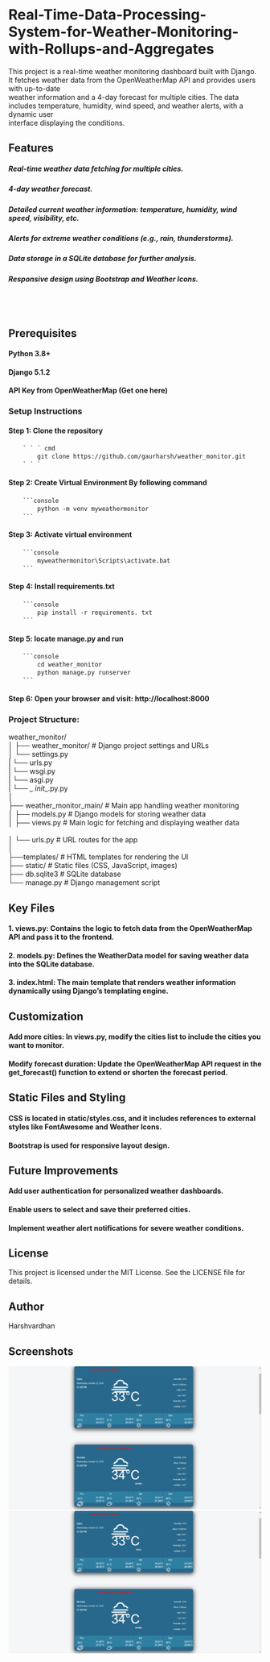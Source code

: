 # Real-Time-Data-Processing-System-for-Weather-Monitoring-with-Rollups-and-Aggregates
This project is a real-time weather monitoring dashboard built with Django. It fetches weather data from the OpenWeatherMap API and provides users with up-to-date<br> weather information and a 4-day forecast for multiple cities. The data includes temperature, humidity, wind speed, and weather alerts, with a dynamic user <br>interface displaying the conditions.<br>

## Features
##### Real-time weather data fetching for multiple cities.<br>
##### 4-day weather forecast.<br>
##### Detailed current weather information: temperature, humidity, wind speed, visibility, etc.<br>
##### Alerts for extreme weather conditions (e.g., rain, thunderstorms).<br>
##### Data storage in a SQLite database for further analysis.<br>
##### Responsive design using Bootstrap and Weather Icons.<br>
<br>
<br>

## Prerequisites<br>

#### Python 3.8+<br>
#### Django 5.1.2<br>
#### API Key from OpenWeatherMap (Get one here)<br>

### Setup Instructions

#### Step 1: Clone the repository<br>
		` ` ` cmd
			git clone https://github.com/gaurharsh/weather_monitor.git
		` ` `

#### Step 2: Create Virtual Environment By following command<br>
		```console
			python -m venv myweathermonitor
		```

#### Step 3: Activate virtual environment<br>
		
		```console
			myweathermonitor\Scripts\activate.bat
		```
		
#### Step 4: Install requirements.txt<br>
		
		```console
			pip install -r requirements. txt
		```
#### Step 5: locate manage.py and run<br>
		
		```console
			cd weather_monitor
			python manage.py runserver
		```
  #### Step 6: Open your browser and visit: http://localhost:8000<br>

   ### Project Structure:
   
   weather_monitor/<br>
│
├── weather_monitor/           # Django project settings and URLs<br>
│   └── settings.py<br>
|   └── urls.py<br>
|   └── wsgi.py<br>
|   └── asgi.py<br>
|   └── _ _init__.py.py<br>
│<br>
├── weather_monitor_main/      # Main app handling weather monitoring<br>
│   ├── models.py              # Django models for storing weather data<br>
│   ├── views.py               # Main logic for fetching and displaying weather data<br>              
│   └── urls.py                # URL routes for the app<br>
│<br>
├──templates/                  # HTML templates for rendering the UI<br>
├── static/                    # Static files (CSS, JavaScript, images)<br>
├── db.sqlite3                 # SQLite database<br>
└── manage.py                  # Django management script<br>

## Key Files
#### 1. views.py: Contains the logic to fetch data from the OpenWeatherMap API and pass it to the frontend.<br>
#### 2. models.py: Defines the WeatherData model for saving weather data into the SQLite database.<br>
#### 3. index.html: The main template that renders weather information dynamically using Django’s templating engine.<br>

## Customization
#### Add more cities: In views.py, modify the cities list to include the cities you want to monitor.<br>
#### Modify forecast duration: Update the OpenWeatherMap API request in the get_forecast() function to extend or shorten the forecast period.<br>

## Static Files and Styling<br>
#### CSS is located in static/styles.css, and it includes references to external styles like FontAwesome and Weather Icons.<br>
#### Bootstrap is used for responsive layout design.<br>

## Future Improvements<br>
#### Add user authentication for personalized weather dashboards.<br>
#### Enable users to select and save their preferred cities.<br>
#### Implement weather alert notifications for severe weather conditions.<br>

## License<br>
This project is licensed under the MIT License. See the LICENSE file for details.<br>

## Author<br>
Harshvardhan<br>

## Screenshots
![ss1](/screenshots/Screenshot_1.png)<br>
![ss1](/screenshots/Screenshot_1.png)

